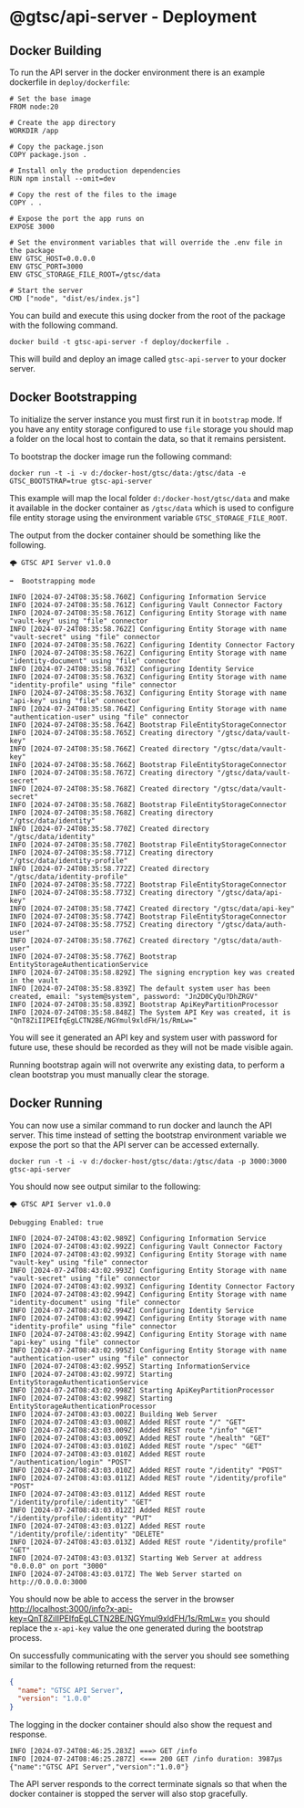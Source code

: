 # @gtsc/api-server - Deployment

## Docker Building

To run the API server in the docker environment there is an example dockerfile in `deploy/dockerfile`:

```shell
# Set the base image
FROM node:20

# Create the app directory
WORKDIR /app

# Copy the package.json
COPY package.json .

# Install only the production dependencies
RUN npm install --omit=dev

# Copy the rest of the files to the image
COPY . .

# Expose the port the app runs on
EXPOSE 3000

# Set the environment variables that will override the .env file in the package
ENV GTSC_HOST=0.0.0.0
ENV GTSC_PORT=3000
ENV GTSC_STORAGE_FILE_ROOT=/gtsc/data

# Start the server
CMD ["node", "dist/es/index.js"]
```

You can build and execute this using docker from the root of the package with the following command.

```shell
docker build -t gtsc-api-server -f deploy/dockerfile .
```

This will build and deploy an image called `gtsc-api-server` to your docker server.

## Docker Bootstrapping

To initialize the server instance you must first run it in `bootstrap` mode. If you have any entity storage configured to use `file` storage you should map a folder on the local host to contain the data, so that it remains persistent.

To bootstrap the docker image run the following command:

```shell
docker run -t -i -v d:/docker-host/gtsc/data:/gtsc/data -e GTSC_BOOTSTRAP=true gtsc-api-server
```

This example will map the local folder `d:/docker-host/gtsc/data` and make it available in the docker container as `/gtsc/data` which is used to configure file entity storage using the environment variable `GTSC_STORAGE_FILE_ROOT`.

The output from the docker container should be something like the following.

```shell
🌩️ GTSC API Server v1.0.0

➡️  Bootstrapping mode

INFO [2024-07-24T08:35:58.760Z] Configuring Information Service
INFO [2024-07-24T08:35:58.761Z] Configuring Vault Connector Factory
INFO [2024-07-24T08:35:58.761Z] Configuring Entity Storage with name "vault-key" using "file" connector
INFO [2024-07-24T08:35:58.762Z] Configuring Entity Storage with name "vault-secret" using "file" connector
INFO [2024-07-24T08:35:58.762Z] Configuring Identity Connector Factory
INFO [2024-07-24T08:35:58.762Z] Configuring Entity Storage with name "identity-document" using "file" connector
INFO [2024-07-24T08:35:58.763Z] Configuring Identity Service
INFO [2024-07-24T08:35:58.763Z] Configuring Entity Storage with name "identity-profile" using "file" connector
INFO [2024-07-24T08:35:58.763Z] Configuring Entity Storage with name "api-key" using "file" connector
INFO [2024-07-24T08:35:58.764Z] Configuring Entity Storage with name "authentication-user" using "file" connector
INFO [2024-07-24T08:35:58.764Z] Bootstrap FileEntityStorageConnector
INFO [2024-07-24T08:35:58.765Z] Creating directory "/gtsc/data/vault-key"
INFO [2024-07-24T08:35:58.766Z] Created directory "/gtsc/data/vault-key"
INFO [2024-07-24T08:35:58.766Z] Bootstrap FileEntityStorageConnector
INFO [2024-07-24T08:35:58.767Z] Creating directory "/gtsc/data/vault-secret"
INFO [2024-07-24T08:35:58.768Z] Created directory "/gtsc/data/vault-secret"
INFO [2024-07-24T08:35:58.768Z] Bootstrap FileEntityStorageConnector
INFO [2024-07-24T08:35:58.768Z] Creating directory "/gtsc/data/identity"
INFO [2024-07-24T08:35:58.770Z] Created directory "/gtsc/data/identity"
INFO [2024-07-24T08:35:58.770Z] Bootstrap FileEntityStorageConnector
INFO [2024-07-24T08:35:58.771Z] Creating directory "/gtsc/data/identity-profile"
INFO [2024-07-24T08:35:58.772Z] Created directory "/gtsc/data/identity-profile"
INFO [2024-07-24T08:35:58.772Z] Bootstrap FileEntityStorageConnector
INFO [2024-07-24T08:35:58.773Z] Creating directory "/gtsc/data/api-key"
INFO [2024-07-24T08:35:58.774Z] Created directory "/gtsc/data/api-key"
INFO [2024-07-24T08:35:58.774Z] Bootstrap FileEntityStorageConnector
INFO [2024-07-24T08:35:58.775Z] Creating directory "/gtsc/data/auth-user"
INFO [2024-07-24T08:35:58.776Z] Created directory "/gtsc/data/auth-user"
INFO [2024-07-24T08:35:58.776Z] Bootstrap EntityStorageAuthenticationService
INFO [2024-07-24T08:35:58.829Z] The signing encryption key was created in the vault
INFO [2024-07-24T08:35:58.839Z] The default system user has been created, email: "system@system", password: "Jn2D0CyQu?DhZRGV"
INFO [2024-07-24T08:35:58.839Z] Bootstrap ApiKeyPartitionProcessor
INFO [2024-07-24T08:35:58.848Z] The System API Key was created, it is "QnT8ZiIIPEIfqEgLCTN2BE/NGYmul9xldFH/1s/RmLw="
```

You will see it generated an API key and system user with password for future use, these should be recorded as they will not be made visible again.

Running bootstrap again will not overwrite any existing data, to perform a clean bootstrap you must manually clear the storage.

## Docker Running

You can now use a similar command to run docker and launch the API server. This time instead of setting the bootstrap environment variable we expose the port so that the API server can be accessed externally.

```shell
docker run -t -i -v d:/docker-host/gtsc/data:/gtsc/data -p 3000:3000 gtsc-api-server
```

You should now see output similar to the following:

```shell
🌩️ GTSC API Server v1.0.0

Debugging Enabled: true

INFO [2024-07-24T08:43:02.989Z] Configuring Information Service
INFO [2024-07-24T08:43:02.992Z] Configuring Vault Connector Factory
INFO [2024-07-24T08:43:02.993Z] Configuring Entity Storage with name "vault-key" using "file" connector
INFO [2024-07-24T08:43:02.993Z] Configuring Entity Storage with name "vault-secret" using "file" connector
INFO [2024-07-24T08:43:02.993Z] Configuring Identity Connector Factory
INFO [2024-07-24T08:43:02.994Z] Configuring Entity Storage with name "identity-document" using "file" connector
INFO [2024-07-24T08:43:02.994Z] Configuring Identity Service
INFO [2024-07-24T08:43:02.994Z] Configuring Entity Storage with name "identity-profile" using "file" connector
INFO [2024-07-24T08:43:02.994Z] Configuring Entity Storage with name "api-key" using "file" connector
INFO [2024-07-24T08:43:02.995Z] Configuring Entity Storage with name "authentication-user" using "file" connector
INFO [2024-07-24T08:43:02.995Z] Starting InformationService
INFO [2024-07-24T08:43:02.997Z] Starting EntityStorageAuthenticationService
INFO [2024-07-24T08:43:02.998Z] Starting ApiKeyPartitionProcessor
INFO [2024-07-24T08:43:02.998Z] Starting EntityStorageAuthenticationProcessor
INFO [2024-07-24T08:43:03.002Z] Building Web Server
INFO [2024-07-24T08:43:03.008Z] Added REST route "/" "GET"
INFO [2024-07-24T08:43:03.009Z] Added REST route "/info" "GET"
INFO [2024-07-24T08:43:03.009Z] Added REST route "/health" "GET"
INFO [2024-07-24T08:43:03.010Z] Added REST route "/spec" "GET"
INFO [2024-07-24T08:43:03.010Z] Added REST route "/authentication/login" "POST"
INFO [2024-07-24T08:43:03.010Z] Added REST route "/identity" "POST"
INFO [2024-07-24T08:43:03.011Z] Added REST route "/identity/profile" "POST"
INFO [2024-07-24T08:43:03.011Z] Added REST route "/identity/profile/:identity" "GET"
INFO [2024-07-24T08:43:03.012Z] Added REST route "/identity/profile/:identity" "PUT"
INFO [2024-07-24T08:43:03.012Z] Added REST route "/identity/profile/:identity" "DELETE"
INFO [2024-07-24T08:43:03.013Z] Added REST route "/identity/profile" "GET"
INFO [2024-07-24T08:43:03.013Z] Starting Web Server at address "0.0.0.0" on port "3000"
INFO [2024-07-24T08:43:03.017Z] The Web Server started on http://0.0.0.0:3000
```

You should now be able to access the server in the browser <http://localhost:3000/info?x-api-key=QnT8ZiIIPEIfqEgLCTN2BE/NGYmul9xldFH/1s/RmLw=> you should replace the `x-api-key` value the one generated during the bootstrap process.

On successfully communicating with the server you should see something similar to the following returned from the request:

```json
{
  "name": "GTSC API Server",
  "version": "1.0.0"
}
```

The logging in the docker container should also show the request and response.

```shell
INFO [2024-07-24T08:46:25.283Z] ===> GET /info
INFO [2024-07-24T08:46:25.287Z] <=== 200 GET /info duration: 3987µs {"name":"GTSC API Server","version":"1.0.0"}
```

The API server responds to the correct terminate signals so that when the docker container is stopped the server will also stop gracefully.
